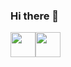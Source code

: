 ### Hi there 👋

<!--
**viniciuscodc/viniciuscodc** is a ✨ _special_ ✨ repository because its `README.md` (this file) appears on your GitHub profile.

Here are some ideas to get you started:

- 🔭 I’m currently working on ...
- 🌱 I’m currently learning ...
- 👯 I’m looking to collaborate on ...
- 🤔 I’m looking for help with ...
- 💬 Ask me about ...
- 📫 How to reach me: ...
- 😄 Pronouns: ...
- ⚡ Fun fact: ...
-->
<div style="display:flex; padding-right: 100px;">
  <img width="40px" height="40px" src="https://cdn.jsdelivr.net/gh/devicons/devicon/icons/csharp/csharp-original.svg" >
  <img width="40px" height="40px" src="https://cdn.jsdelivr.net/gh/devicons/devicon/icons/javascript/javascript-original.svg" >
</div>
